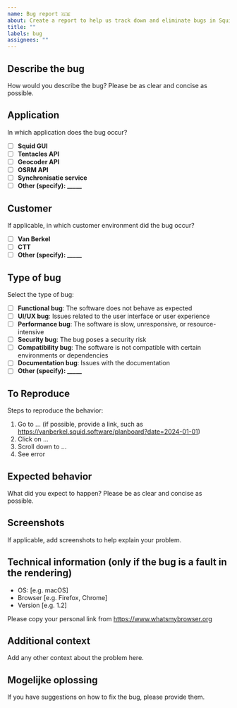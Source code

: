 ```yaml
---
name: Bug report 🇬🇧
about: Create a report to help us track down and eliminate bugs in Squid
title: ""
labels: bug
assignees: ""
---
```


## Describe the bug

How would you describe the bug? Please be as clear and concise as possible.

## Application

In which application does the bug occur?

- [ ] **Squid GUI**
- [ ] **Tentacles API**
- [ ] **Geocoder API**
- [ ] **OSRM API**
- [ ] **Synchronisatie service**
- [ ] **Other (specify): \_\_\_\_\_**

## Customer

If applicable, in which customer environment did the bug occur?

- [ ] **Van Berkel**
- [ ] **CTT**
- [ ] **Other (specify): \_\_\_\_\_**

## Type of bug

Select the type of bug:

- [ ] **Functional bug**: The software does not behave as expected
- [ ] **UI/UX bug**: Issues related to the user interface or user experience
- [ ] **Performance bug**: The software is slow, unresponsive, or resource-intensive
- [ ] **Security bug**: The bug poses a security risk
- [ ] **Compatibility bug**: The software is not compatible with certain environments or dependencies
- [ ] **Documentation bug**: Issues with the documentation
- [ ] **Other (specify): \_\_\_\_\_**

## To Reproduce

Steps to reproduce the behavior:

1. Go to ... (if possible, provide a link, such as https://vanberkel.squid.software/planboard?date=2024-01-01)
2. Click on ...
3. Scroll down to ...
4. See error

## Expected behavior

What did you expect to happen? Please be as clear and concise as possible.

## Screenshots

If applicable, add screenshots to help explain your problem.

## Technical information (only if the bug is a fault in the rendering)

- OS: [e.g. macOS]
- Browser [e.g. Firefox, Chrome]
- Version [e.g. 1.2]

Please copy your personal link from https://www.whatsmybrowser.org

## Additional context

Add any other context about the problem here.

## Mogelijke oplossing

If you have suggestions on how to fix the bug, please provide them.
